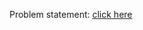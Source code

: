 Problem statement: [click here](https://www.cse.iitb.ac.in/~shivaram/teaching/old/cs747-a2022/pa-2/programming-assignment-2.html)
